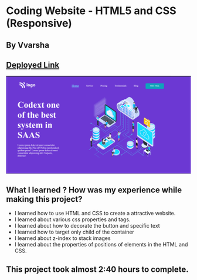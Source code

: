 # Coding Website - HTML5 and CSS (Responsive)

## By Vvarsha

## [Deployed Link](https://varshacodesite.netlify.app/) 

![Completed Website](./Coding/01.png)

## What I learned ? How was my experience while making this project?


- I learned how to use HTML and CSS to create a attractive website.
- I learned about various css properties and tags.
- I learned about how to decorate the button and specific text
- I learned how to target only child of the container
- I learned about z-index to stack images
- I learned about the properties of positions of elements in the HTML and CSS.

## This project took almost 2:40 hours to complete.
